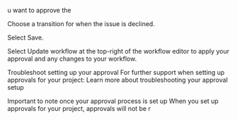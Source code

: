  

u want to approve the


Choose a transition for when the issue is declined.

Select Save.

Select Update workflow at the top-right of the workflow editor to apply your approval and any changes to your workflow.

Troubleshoot setting up your approval
For further support when setting up approvals for your project: Learn more about troubleshooting your approval setup

Important to note once your approval process is set up
When you set up approvals for your project, approvals will not be r
